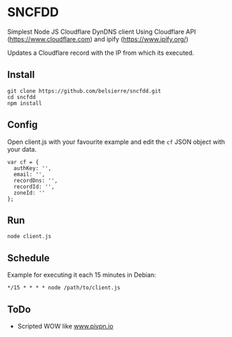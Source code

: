 # SNCFDD
Simplest Node JS Cloudflare DynDNS client
Using Cloudflare API (https://www.cloudflare.com) and ipify (https://www.ipify.org/)

Updates a Cloudflare record with the IP from which its executed.

## Install
```
git clone https://github.com/belsierre/sncfdd.git
cd sncfdd
npm install
```

## Config
Open client.js with your favourite example and edit the `cf` JSON object with your data.
```
var cf = {
  authKey: '',
  email: '',
  recordDns: '',
  recordId: '',
  zoneId: ''
};
```

## Run
```
node client.js
```
## Schedule
Example for executing it each 15 minutes in Debian:
```
*/15 * * * * node /path/to/client.js
```

## ToDo
+ Scripted WOW like www.pivpn.io
